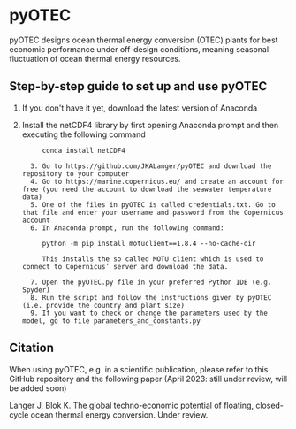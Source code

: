 # pyOTEC

pyOTEC designs ocean thermal energy conversion (OTEC) plants for best economic performance under off-design conditions, meaning seasonal fluctuation of ocean thermal energy resources.

## Step-by-step guide to set up and use pyOTEC

1. If you don't have it yet, download the latest version of Anaconda
2. Install the netCDF4 library by first opening Anaconda prompt and then executing the following command
         
            conda install netCDF4
         
         3. Go to https://github.com/JKALanger/pyOTEC and download the repository to your computer
         4. Go to https://marine.copernicus.eu/ and create an account for free (you need the account to download the seawater temperature data)
         5. One of the files in pyOTEC is called credentials.txt. Go to that file and enter your username and password from the Copernicus account
         6. In Anaconda prompt, run the following command:

            python -m pip install motuclient==1.8.4 --no-cache-dir
 
            This installs the so called MOTU client which is used to connect to Copernicus’ server and download the data.
         
         7. Open the pyOTEC.py file in your preferred Python IDE (e.g. Spyder)
         8. Run the script and follow the instructions given by pyOTEC (i.e. provide the country and plant size)
         9. If you want to check or change the parameters used by the model, go to file parameters_and_constants.py


## Citation

When using pyOTEC, e.g. in a scientific publication, please refer to this GitHub repository and the following paper (April 2023: still under review, will be added soon)

Langer J, Blok K. The global techno-economic potential of floating, closed-cycle ocean thermal energy conversion. Under review.
